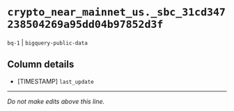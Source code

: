 # `crypto_near_mainnet_us._sbc_31cd347238504269a95dd04b97852d3f`
`bq-1` | `bigquery-public-data`

## Column details
* [TIMESTAMP] `last_update`

-------------------------------------------------------------------------------
*Do not make edits above this line.*
